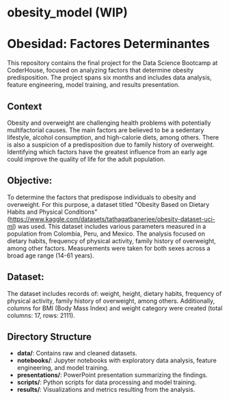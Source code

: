 # obesity_model (WIP)

# Obesidad: Factores Determinantes
This repository contains the final project for the Data Science Bootcamp at CoderHouse, focused on analyzing factors that determine obesity predisposition. The project spans six months and includes data analysis, feature engineering, model training, and results presentation.

## Context
Obesity and overweight are challenging health problems with potentially multifactorial causes. 
The main factors are believed to be a sedentary lifestyle, alcohol consumption, and high-calorie diets, among others. 
There is also a suspicion of a predisposition due to family history of overweight. 
Identifying which factors have the greatest influence from an early age could improve the quality of life for the adult population.

## Objective:
To determine the factors that predispose individuals to obesity and overweight. 
For this purpose, a dataset titled "Obesity Based on Dietary Habits and Physical Conditions" (https://www.kaggle.com/datasets/tathagatbanerjee/obesity-dataset-uci-ml) was used.
This dataset includes various parameters measured in a population from Colombia, Peru, and Mexico. The analysis focused on dietary habits, frequency of physical activity, 
family history of overweight, among other factors. Measurements were taken for both sexes across a broad age range (14-61 years).

## Dataset:
The dataset includes records of: weight, height, dietary habits, frequency of physical activity, family history of overweight, among others. 
Additionally, columns for BMI (Body Mass Index) and weight category were created (total columns: 17, rows: 2111).

## Directory Structure

- **data/**: Contains raw and cleaned datasets.
- **notebooks/**: Jupyter notebooks with exploratory data analysis, feature engineering, and model training.
- **presentations/**: PowerPoint presentation summarizing the findings.
- **scripts/**: Python scripts for data processing and model training.
- **results/**: Visualizations and metrics resulting from the analysis.
